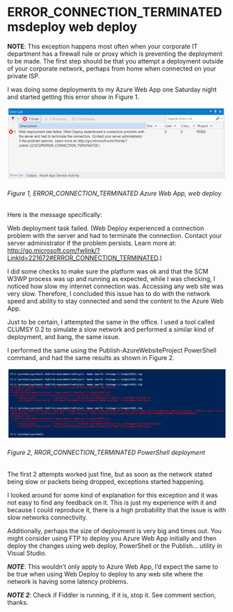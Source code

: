# ERROR_CONNECTION_TERMINATED msdeploy web deploy

****NOTE****:  This exception happens most often when your corporate IT department has a firewall rule or proxy which is preventing the deployment to be made.  The first step should be that you attempt a deployment outside of your corporate network, perhaps from home when connected on your private ISP.

I was doing some deployments to my Azure Web App one Saturday night and started getting this error show in Figure 1.

![ERROR_CONNECTION_TERMINATED Azure Web App, web deploy][FIGURE1]
###### Figure 1, ERROR_CONNECTION_TERMINATED Azure Web App, web deploy

Here is the message specifically:

Web deployment task failed. (Web Deploy experienced a connection problem with the server and had to terminate the connection.  Contact your server administrator if the problem persists.  Learn more at: http://go.microsoft.com/fwlink/?LinkId=221672#ERROR_CONNECTION_TERMINATED.)     

I did some checks to make sure the platform was ok and that the SCM W3WP process was up and running as expected, while I was checking, I noticed how slow my internet connection was.  Accessing any web site was very slow.  Therefore, I concluded this issue has to do with the network speed and ability to stay connected and send the content to the Azure Web App.

Just to be certain, I attempted the same in the office.  I used a tool called CLUMSY 0.2 to simulate a slow network and performed a similar kind of deployment, and bang, the same issue.

I performed the same using the Publish-AzureWebsiteProject PowerShell command, and had the same results as shown in Figure 2.

![RROR_CONNECTION_TERMINATED PowerShell deployment][FIGURE2]
###### Figure 2, RROR_CONNECTION_TERMINATED PowerShell deployment

The first 2 attempts worked just fine, but as soon as the network stated being slow or packets being dropped, exceptions started happening.

I looked around for some kind of explanation for this exception and it was not easy to find any feedback on it.  This is just my experience with it and because I could reproduce it, there is a high probability that the issue is with slow networks connectivity.

Additionally, perhaps the size of deployment is very big and times out.  You might consider using FTP to deploy you Azure Web App initially and then deploy the changes using web deploy, PowerShell or the Publish… utility in Visual Studio.

***NOTE***:  This wouldn’t only apply to Azure Web App, I’d expect the same to be true when using Web Deploy to deploy to any web site where the network is having some latency problems.

***NOTE 2***:  Check if Fiddler is running, if it is, stop it.  See comment section, thanks.

[FIGURE1]: ../images/2015/msdn-0560.png "Figure 1, ERROR_CONNECTION_TERMINATED Azure Web App, web deploy"
[FIGURE2]: ../images/2015/msdn-0561.png "Figure 2, RROR_CONNECTION_TERMINATED PowerShell deployment"
